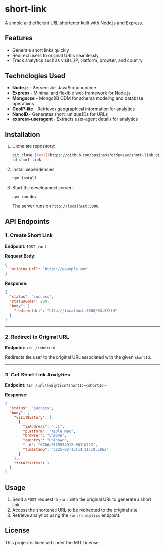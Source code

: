 # short-link

A simple and efficient URL shortener built with Node.js and Express.

## Features

- Generate short links quickly
- Redirect users to original URLs seamlessly
- Track analytics such as visits, IP, platform, browser, and country

## Technologies Used

- **Node.js** - Server-side JavaScript runtime
- **Express** - Minimal and flexible web framework for Node.js
- **Mongoose** - MongoDB ODM for schema modeling and database operations
- **GeoIP-lite** - Retrieves geographical information for analytics
- **NanoID** - Generates short, unique IDs for URLs
- **express-useragent** - Extracts user-agent details for analytics

## Installation

1. Clone the repository:
   ```sh
   git clone [text](https://github.com/businessfordevsav/short-link.git)
   cd short-link
   ```
2. Install dependencies:
   ```sh
   npm install
   ```
3. Start the development server:
   ```sh
   npm run dev
   ```
   The server runs on `http://localhost:3000`.

## API Endpoints

### 1. Create Short Link

**Endpoint:** `POST /url`

**Request Body:**

```json
{
  "originalUrl": "https://example.com"
}
```

**Response:**

```json
{
  "status": "success",
  "statusCode": 200,
  "body": {
    "redirectUrl": "http://localhost:3000/BGiSZKlH"
  }
}
```

---

### 2. Redirect to Original URL

**Endpoint:** `GET /:shortId`

Redirects the user to the original URL associated with the given `shortId`.

---

### 3. Get Short Link Analytics

**Endpoint:** `GET /url/analytics?shortId=<shortId>`

**Response:**

```json
{
  "status": "success",
  "body": {
    "visitHistory": [
      {
        "ipAddress": "::1",
        "platform": "Apple Mac",
        "browser": "Chrome",
        "country": "Unknown",
        "_id": "67b0a0878534912e0011d723",
        "timestamp": "2025-02-15T14:11:19.595Z"
      }
    ],
    "totalVisits": 1
  }
}
```

## Usage

1. Send a `POST` request to `/url` with the original URL to generate a short link.
2. Access the shortened URL to be redirected to the original site.
3. Retrieve analytics using the `/url/analytics` endpoint.

## License

This project is licensed under the MIT License.
